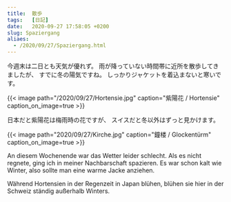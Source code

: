 ```yaml
---
title:  散歩
tags:	[日記]
date:	2020-09-27 17:58:05 +0200
slug: Spaziergang
aliaes:
  - /2020/09/27/Spaziergang.html
---
```

今週末は二日とも天気が優れず。
雨が降っていない時間帯に近所を散歩してきましたが、
すでに冬の陽気ですね。
しっかりジャケットを着込まないと寒いです。

{{< image
  path="/2020/09/27/Hortensie.jpg"
  caption="紫陽花 / Hortensie"
  caption_on_image=true >}}

日本だと紫陽花は梅雨時の花ですが、
スイスだと冬以外はずっと見かけます。

{{< image
    path="2020/09/27/Kirche.jpg"
    caption="鐘楼 / Glockentürm"
    caption_on_image=true >}}

An diesem Wochenende war das Wetter leider schlecht.
Als es nicht regnete, ging ich in meiner Nachbarschaft spazieren.
Es war schon kalt wie Winter, also sollte man eine warme Jacke anziehen.

Während Hortensien in der Regenzeit in Japan blühen, blühen sie hier in der Schweiz ständig außerhalb Winters.